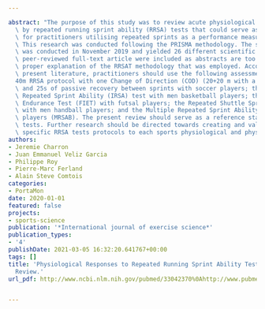 ---
abstract: "The purpose of this study was to review acute physiological responses induced\
  \ by repeated running sprint ability (RRSA) tests that could serve as references\
  \ for practitioners utilising repeated sprints as a performance measure with athletes.\
  \ This research was conducted following the PRISMA methodology. The systematic search\
  \ was conducted in November 2019 and yielded 26 different scientific articles. Only\
  \ peer-reviewed full-text article were included as abstracts are too short to allow\
  \ proper explanation of the RRSAT methodology that was employed. According to the\
  \ present literature, practitioners should use the following assessments: the 6\xD7\
  40m RRSA protocol with one Change of Direction (COD) (20+20 m with a 180\xB0 COD)\
  \ and 25s of passive recovery between sprints with soccer players; the Intensive\
  \ Repeated Sprint Ability (IRSA) test with men basketball players; the Futsal Intermittent\
  \ Endurance Test (FIET) with futsal players; the Repeated Shuttle Sprint Test (RSST)\
  \ with men handball players; and the Multiple Repeated Sprint Ability test for Badminton\
  \ players (MRSAB). The present review should serve as a reference standard for RRSA\
  \ tests. Further research should be directed towards creating and validating more\
  \ specific RRSA tests protocols to each sports physiological and physical demands."
authors:
- Jeremie Charron
- Juan Emmanuel Veliz Garcia
- Philippe Roy
- Pierre-Marc Ferland
- Alain Steve Comtois
categories:
- PortaMon
date: 2020-01-01
featured: false
projects:
- sports-science
publication: '*International journal of exercise science*'
publication_types:
- '4'
publishDate: 2021-03-05 16:32:20.641767+00:00
tags: []
title: 'Physiological Responses to Repeated Running Sprint Ability Tests: A Systematic
  Review.'
url_pdf: http://www.ncbi.nlm.nih.gov/pubmed/33042370%0Ahttp://www.pubmedcentral.nih.gov/articlerender.fcgi?artid=PMC7523911

---
